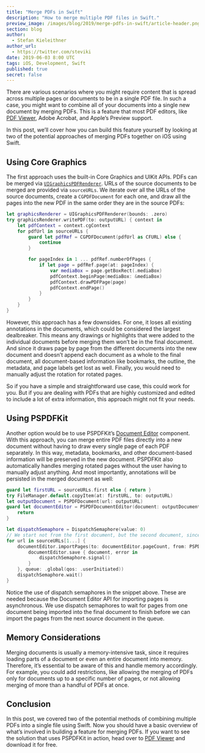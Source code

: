 ```yaml
---
title: "Merge PDFs in Swift"
description: "How to merge multiple PDF files in Swift."
preview_image: /images/blog/2019/merge-pdfs-in-swift/article-header.png
section: blog
author:
  - Stefan Kieleithner
author_url:
  - https://twitter.com/steviki
date: 2019-06-03 8:00 UTC
tags: iOS, Development, Swift
published: true
secret: false
---
```


There are various scenarios where you might require content that is spread across multiple pages or documents to be in a single PDF file. In such a case, you might want to combine all of your documents into a single new document by merging PDFs. This is a feature that most PDF editors, like [PDF Viewer][], Adobe Acrobat, and Apple’s Preview support.

In this post, we’ll cover how you can build this feature yourself by looking at two of the potential approaches of merging PDFs together on iOS using Swift.

## Using Core Graphics

The first approach uses the built-in Core Graphics and UIKit APIs. PDFs can be merged via [`UIGraphicsPDFRenderer`][]. URLs of the source documents to be merged are provided via `sourceURLs`. We iterate over all the URLs of the source documents, create a `CGPDFDocument` for each one, and draw all the pages into the new PDF in the same order they are in the source PDFs:

```swift
let graphicsRenderer = UIGraphicsPDFRenderer(bounds: .zero)
try graphicsRenderer.writePDF(to: outputURL) { context in
    let pdfContext = context.cgContext
    for pdfUrl in sourceURLs {
        guard let pdfRef = CGPDFDocument(pdfUrl as CFURL) else {
            continue
        }

        for pageIndex in 1 ... pdfRef.numberOfPages {
            if let page = pdfRef.page(at: pageIndex) {
                var mediaBox = page.getBoxRect(.mediaBox)
                pdfContext.beginPage(mediaBox: &mediaBox)
                pdfContext.drawPDFPage(page)
                pdfContext.endPage()
            }
        }
    }
}
```

However, this approach has a few downsides. For one, it loses all existing annotations in the documents, which could be considered the largest dealbreaker. This means any drawings or highlights that were added to the individual documents before merging them won’t be in the final document. And since it draws page by page from the different documents into the new document and doesn’t append each document as a whole to the final document, all document-based information like bookmarks, the outline, the metadata, and page labels get lost as well. Finally, you would need to manually adjust the rotation for rotated pages.

So if you have a simple and straightforward use case, this could work for you. But if you are dealing with PDFs that are highly customized and edited to include a lot of extra information, this approach might not fit your needs.

## Using PSPDFKit

Another option would be to use PSPDFKit’s [Document Editor][document editor guide] component. With this approach, you can merge entire PDF files directly into a new document without having to draw every single page of each PDF separately. In this way, metadata, bookmarks, and other document-based information will be preserved in the new document. PSPDFKit also automatically handles merging rotated pages without the user having to manually adjust anything. And most importantly, annotations will be persisted in the merged document as well:

```swift
guard let firstURL = sourceURLs.first else { return }
try FileManager.default.copyItem(at: firstURL, to: outputURL)
let outputDocument = PSPDFDocument(url: outputURL)
guard let documentEditor = PSPDFDocumentEditor(document: outputDocument) else {
    return
}

let dispatchSemaphore = DispatchSemaphore(value: 0)
// We start not from the first document, but the second document, since we use the first one as a starting point for the output document to merge the following documents into.
for url in sourceURLs[1...] {
    documentEditor.importPages(to: documentEditor.pageCount, from: PSPDFDocument(url: url), withCompletionBlock: { _, error in
        documentEditor.save { document, error in
            dispatchSemaphore.signal()
        }
    }, queue: .global(qos: .userInitiated))
    dispatchSemaphore.wait()
}
```

Notice the use of dispatch semaphores in the snippet above. These are needed because the Document Editor API for importing pages is asynchronous. We use dispatch semaphores to wait for pages from one document being imported into the final document to finish before we can import the pages from the next source document in the queue.

## Memory Considerations

Merging documents is usually a memory-intensive task, since it requires loading parts of a document or even an entire document into memory. Therefore, it’s essential to be aware of this and handle memory accordingly. For example, you could add restrictions, like allowing the merging of PDFs only for documents up to a specific number of pages, or not allowing merging of more than a handful of PDFs at once.

## Conclusion

In this post, we covered two of the potential methods of combining multiple PDFs into a single file using Swift. Now you should have a basic overview of what’s involved in building a feature for merging PDFs. If you want to see the solution that uses PSPDFKit in action, head over to [PDF Viewer][] and download it for free.

[pdf viewer]: https://pdfviewer.io/
[`uigraphicspdfrenderer`]: https://developer.apple.com/documentation/uikit/uigraphicspdfrenderer
[document editor guide]: https://pspdfkit.com/guides/ios/current/features/document-editor/
